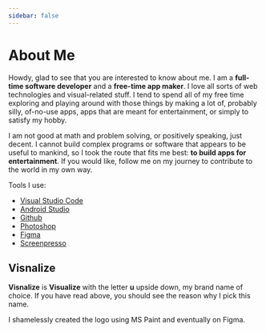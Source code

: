 ```yaml
---
sidebar: false
---
```


# About Me

Howdy, glad to see that you are interested to know about me. I am a **full-time software developer** and a **free-time app maker**. I love all sorts of web technologies and visual-related stuff. I tend to spend all of my free time exploring and playing around with those things by making a lot of, probably silly, of-no-use apps, apps that are meant for entertainment, or simply to satisfy my hobby.

I am not good at math and problem solving, or positively speaking, just decent. I cannot build complex programs or software that appears to be useful to mankind, so I took the route that fits me best: **to build apps for entertainment**. If you would like, follow me on my journey to contribute to the world in my own way.

Tools I use:

* [Visual Studio Code](https://code.visualstudio.com/)
* [Android Studio](https://developer.android.com/studio)
* [Github](https://github.com/)
* [Photoshop](https://www.adobe.com/sea/products/photoshop.html)
* [Figma](https://www.figma.com/)
* [Screenpresso](https://www.screenpresso.com/)

## Visnalize

**Visnalize** is **Visualize** with the letter **u** upside down, my brand name of choice. If you have read above, you should see the reason why I pick this name.

I shamelessly created the logo using MS Paint and eventually on Figma.

